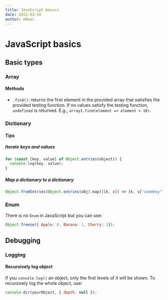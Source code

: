 ```yaml
---
title: JavaScript basics
date: 2022-03-24
author: m0wer
---
```


# JavaScript basics

## Basic types

### Array

#### Methods

* `.find()`: returns the first element in the provided array that satisfies
  the provided testing function. If no values satisfy the testing function,
  `undefined` is returned. E.g., `array1.find(element => element > 10)`.

### Dictionary

#### Tips

##### Iterate keys and values

```javascript
for (const [key, value] of Object.entries(object)) {
  console.log(key, value);
}
```

##### Map a dictionary to a dictionary

```javascript
Object.fromEntries(Object.entries(obj).map(([k, v]) => [k, v["someKey"]]));
```

### Enum

There is no `Enum` in JavaScript but you can use:

```javascript
Object.freeze({ Apple: 0, Banana: 1, Cherry: 2});
```

## Debugging

### Logging

#### Recursively log object

If you `console.log()` an object, only the first levels of it will be shown.
To recursively log the whole object, use:

```javascript
console.dir(yourObject, { depth: null });
```
